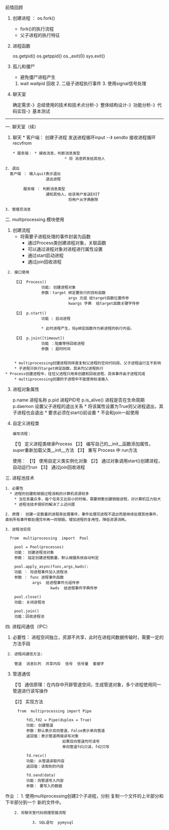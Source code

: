 前情回顾

1. 创建进程 ： os.fork()
   
	 * fork()的执行流程
	 * 父子进程的执行特征

2. 进程函数
   
	 os.getpid()
	 os.getppid()
	 os._exit(0)
	 sys.exit()

3. 孤儿和僵尸
   
	 * 避免僵尸进程产生
	  1. wait waitpid 回收
		2. 二级子进程执行事件
		3. 使用signal信号处理

4. 聊天室

   确定需求-》总结使用的技术和技术点分析-》整体结构设计-》功能分析-》代码实现-》基本测试

***********************************************
一. 聊天室（续）

  1. 聊天
		 * 客户端： 创建子进程
		            发送进程循环input --》 sendto
								接收进程循环 recvfrom

		 * 服务端： * 接收消息，判断消息类型
		 						* 将 消息转发给其他人


	2. 退出
      客户端 ： 输入quit表示退出
			          退出进程

			服务端 ： 判断消息类型
			          通知其他人，给该用户发送EXIT
								将用户从字典删除
	   
	3. 管理员消息


二. multiprocessing 模块使用

   1. 创建流程
	    * 将需要子进程处理的事件封装为函数
			* 通过Process类创建进程对象，关联函数
			* 可以通过进程对象对进程进行属性设置
			* 通过start启动进程
			* 通过join回收进程
	 
	 2. 接口使用
	    
		【1】 Process()
					功能: 创建进程对象
					参数：target 绑定要执行的目标函数
								args 元组 给target函数位置传参
								kwargs 字典  给target函数关键字传参
		
		【2】 p.start() 
					功能 : 启动进程

					* 此时进程产生，将p绑定函数作为新进程的执行内容。
		
		【3】 p.join([timeout])
					功能 ：阻塞等待回收进程
					参数 : 超时时间

     
		* multiprocessing创建进程同样是复制父进程的空间代码段，父子进程运行互不影响
		* 子进程只执行target绑定函数，其余均父进程执行
    * Process创建进程中，往往父进程只用来创建和回收进程，具体事件由子进程完成
		* multiprocessing创建的子进程中不能使用标准输入
 
 3. 进程对象属性

    p.name   进程名称
		p.pid   进程PID号
		p.is_alive()  进程是否在生命周期
		p.daemon  设置父子进程的退出关系
		   * 将该属性设置为True则父进程退出，其子进程也会退出
			 * 要求必须在start()前设置
			 * 不会和join一起使用

 4. 自定义进程类
    
		编写流程：
	 【1】 定义进程类继承Process
	 【2】 编写自己的__init__函数添加属性，super重新加载父类__init__方法
	 【3】 重写 Process 中 run方法

	 使用：
	 【1】 使用自定义类实例化对象
	 【2】 通过对象调用start()创建进程，自动运行run
	 【3】 通过join回收进程

		
三. 进程池技术
  
	1. 必要性 
	  * 进程的创建和销毁过程消耗的计算机资源较多
		* 当任务量众多，每个任务又比较小的时候，需要频繁创建销毁进程，对计算机压力较大
		* 进程池技术很好的解决了上述问题

	2. 原理： 创建一定数量的进程来处理事件，事件处理完进程不退出而是继续处理其他事件，直到所有事件都处理完毕再一同销毁。增加进程的复用性，降低资源消耗。
	
	3. 进程池实现

	  from  multiprocessing  import  Pool

		pool = Pool(processes)
		功能： 创建进程池对象
		参数： 指定创建进程数量，默认根据系统自动判定

		pool.apply_async(func,args,kwds):
		功能 ： 将进程事件加入进程池
		参数 ： func 进程事件函数
		        args  给进程事件元组传参
						kwds  给进程事件字典传参
		
		pool.close()
		功能: 关闭进程池

		pool.join()
		功能：回收进程池


四. 进程间通信（IPC）

   1. 必要性： 进程空间独立，资源不共享，此时在进程间数据传输时，需要一定的方法手段

	 2. 进程间通信方法:
	    
		管道  消息队列  共享内存  信号  信号量  套接字


   3. 管道通信 

	   【1】 通信原理：在内存中开辟管道空间，生成管道对象，多个进程使用同一管道进行读写操作

		 【2】 实现方法

		    from  multiprocessing import Pipe
				
				fd1,fd2 = Pipe(duplex = True)
				功能: 创建管道
				参数：默认表示双向管道，False表示单向管道
				返回值：表示管道两端读写对象
								如果双向管道均可读写
								单向管道fd1只读，fd2只写
				
				fd.recv()
				功能: 从管道读取内容
				返回值：读取到的内容

				fd.send(data)
				功能：向管道写入内容
				参数： 要写入的数据


作业 ： 1. 使用multiprocessing创建2个子进程，分别						 复制一个文件的上半部分和下半部分到一个            新的文件中。

        2. 将聊天室代码梳理思路流程

				3. SQL语句  pymysql





